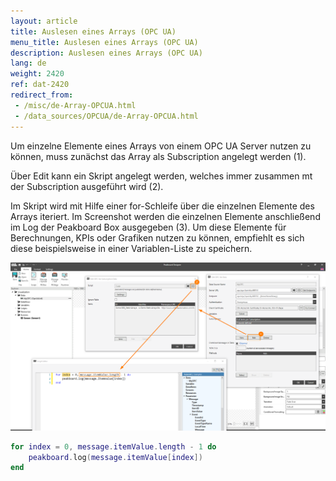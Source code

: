 ```yaml
---
layout: article
title: Auslesen eines Arrays (OPC UA)
menu_title: Auslesen eines Arrays (OPC UA)
description: Auslesen eines Arrays (OPC UA)
lang: de
weight: 2420
ref: dat-2420
redirect_from: 
 - /misc/de-Array-OPCUA.html
 - /data_sources/OPCUA/de-Array-OPCUA.html
---
```


Um einzelne Elemente eines Arrays von einem OPC UA Server nutzen zu können, muss zunächst das Array als Subscription angelegt werden (1).

Über Edit kann ein Skript angelegt werden, welches immer zusammen mt der Subscription ausgeführt wird (2).

Im Skript wird mit Hilfe einer for-Schleife über die einzelnen Elemente des Arrays iteriert.
Im Screenshot werden die einzelnen Elemente anschließend im Log der Peakboard Box ausgegeben (3).
Um diese Elemente für Berechnungen, KPIs oder Grafiken nutzen zu können, empfiehlt es sich diese beispielsweise in einer Variablen-Liste zu speichern.

![img01](/assets/images/misc/ArrayOPCUA/img01.png)

```lua
for index = 0, message.itemValue.length - 1 do
	peakboard.log(message.itemValue[index])
end
```
